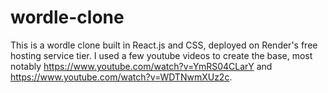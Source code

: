 # wordle-clone
 
This is a wordle clone built in React.js and CSS, deployed on Render's free hosting service tier. I used a few youtube videos to create the base, most notably https://www.youtube.com/watch?v=YmRS04CLarY and https://www.youtube.com/watch?v=WDTNwmXUz2c.
